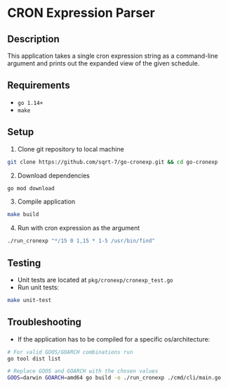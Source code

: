 # CRON Expression Parser

## Description
This application takes a single cron expression string as a command-line argument and prints out
the expanded view of the given schedule.

## Requirements
- `go 1.14+`
- `make`

## Setup
1. Clone git repository to local machine
```bash
git clone https://github.com/sqrt-7/go-cronexp.git && cd go-cronexp
```
2. Download dependencies
```bash
go mod download
```
3. Compile application
```bash
make build
```
4. Run with cron expression as the argument
```bash
./run_cronexp "*/15 0 1,15 * 1-5 /usr/bin/find"
```

## Testing
- Unit tests are located at `pkg/cronexp/cronexp_test.go`
- Run unit tests:
```bash
make unit-test
```

## Troubleshooting
- If the application has to be compiled for a specific os/architecture:
```bash
# For valid GOOS/GOARCH combinations run 
go tool dist list

# Replace GOOS and GOARCH with the chosen values
GOOS=darwin GOARCH=amd64 go build -o ./run_cronexp ./cmd/cli/main.go
```